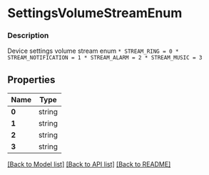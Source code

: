 # SettingsVolumeStreamEnum


### Description

Device settings volume stream enum  ``` * STREAM_RING = 0 * STREAM_NOTIFICATION = 1 * STREAM_ALARM = 2 * STREAM_MUSIC = 3 ``` 

## Properties
Name | Type
------------ | -------------
**0** | string
**1** | string
**2** | string
**3** | string

[[Back to Model list]](../README.md#documentation-for-models) [[Back to API list]](../README.md#documentation-for-api-endpoints) [[Back to README]](../README.md)


